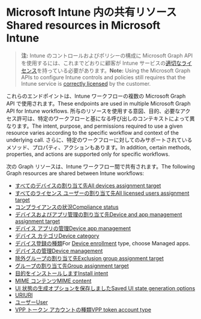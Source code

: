 # <a name="shared-resources-in-microsoft-intune"></a><span data-ttu-id="60a95-101">Microsoft Intune 内の共有リソース</span><span class="sxs-lookup"><span data-stu-id="60a95-101">Shared resources in Microsoft Intune</span></span>

> <span data-ttu-id="60a95-102">**注:** Intune のコントロールおよびポリシーの構成に Microsoft Graph API を使用するには、これまでどおりに顧客が Intune サービスの[適切なライセンス](https://www.microsoft.com/en-us/cloud-platform/microsoft-intune-pricing)を持っている必要があります。</span><span class="sxs-lookup"><span data-stu-id="60a95-102">**Note:** Using the Microsoft Graph APIs to configure Intune controls and policies still requires that the Intune service is [correctly licensed](https://www.microsoft.com/en-us/cloud-platform/microsoft-intune-pricing) by the customer.</span></span>

<span data-ttu-id="60a95-103">これらのエンドポイントは、Intune ワークフローの複数の Microsoft Graph API で使用されます。</span><span class="sxs-lookup"><span data-stu-id="60a95-103">These endpoints are used in multiple Microsoft Graph API for Intune workflows.</span></span>  <span data-ttu-id="60a95-104">所与のリソースを使用する意図、目的、必要なアクセス許可は、特定のワークフローと基になる呼び出しのコンテキストによって異なります。</span><span class="sxs-lookup"><span data-stu-id="60a95-104">The intent, purpose, and permissions required to use a given resource varies according to the specific workflow and context of the underlying call.</span></span>  <span data-ttu-id="60a95-105">さらに、特定のワークフローに対してのみサポートされているメソッド、プロパティ、アクションもあります。</span><span class="sxs-lookup"><span data-stu-id="60a95-105">In addition, certain methods, properties, and actions are supported only for specific workflows.</span></span>

<span data-ttu-id="60a95-106">次の Graph リソースは、Intune ワークフロー間で共有されます。</span><span class="sxs-lookup"><span data-stu-id="60a95-106">The following Graph resources are shared between Intune workflows:</span></span>

- [<span data-ttu-id="60a95-107">すべてのデバイスの割り当て先</span><span class="sxs-lookup"><span data-stu-id="60a95-107">All devices assignment target</span></span>](intune_shared_alldevicesassignmenttarget.md)
- [<span data-ttu-id="60a95-108">すべてのライセンス ユーザーの割り当て先</span><span class="sxs-lookup"><span data-stu-id="60a95-108">All licensed users assignment target</span></span>](intune_shared_alllicensedusersassignmenttarget.md)
- [<span data-ttu-id="60a95-109">コンプライアンスの状況</span><span class="sxs-lookup"><span data-stu-id="60a95-109">Compliance status</span></span>](intune_shared_compliancestatus.md)
- [<span data-ttu-id="60a95-110">デバイスおよびアプリ管理の割り当て先</span><span class="sxs-lookup"><span data-stu-id="60a95-110">Device and app management assignment target</span></span>](intune_shared_deviceandappmanagementassignmenttarget.md)
- [<span data-ttu-id="60a95-111">デバイス アプリの管理</span><span class="sxs-lookup"><span data-stu-id="60a95-111">Device app management</span></span>](intune_shared_deviceappmanagement.md)
- [<span data-ttu-id="60a95-112">デバイス カテゴリ</span><span class="sxs-lookup"><span data-stu-id="60a95-112">Device category</span></span>](intune_shared_devicecategory.md)
- <span data-ttu-id="60a95-113">[デバイス登録の種類](intune_shared_deviceenrollmenttype.md)</span><span class="sxs-lookup"><span data-stu-id="60a95-113">For [Device enrollment](intune_shared_deviceenrollmenttype.md) type, choose Managed apps.</span></span>
- [<span data-ttu-id="60a95-114">デバイスの管理</span><span class="sxs-lookup"><span data-stu-id="60a95-114">Device management</span></span>](intune_shared_devicemanagement.md)
- [<span data-ttu-id="60a95-115">除外グループの割り当て先</span><span class="sxs-lookup"><span data-stu-id="60a95-115">Exclusion group assignment target</span></span>](intune_shared_exclusiongroupassignmenttarget.md)
- [<span data-ttu-id="60a95-116">グループの割り当て先</span><span class="sxs-lookup"><span data-stu-id="60a95-116">Group assignment target</span></span>](intune_shared_groupassignmenttarget.md)
- [<span data-ttu-id="60a95-117">目的をインストールします</span><span class="sxs-lookup"><span data-stu-id="60a95-117">Install intent</span></span>](intune_shared_installintent.md)
- [<span data-ttu-id="60a95-118">MIME コンテンツ</span><span class="sxs-lookup"><span data-stu-id="60a95-118">MIME content</span></span>](intune_shared_mimecontent.md)
- [<span data-ttu-id="60a95-119">UI 状態の生成オプションを保存しました</span><span class="sxs-lookup"><span data-stu-id="60a95-119">Saved UI state generation options</span></span>](intune_shared_saveduistategenerationoptions.md)
- [<span data-ttu-id="60a95-120">URI</span><span class="sxs-lookup"><span data-stu-id="60a95-120">URI</span></span>](intune_shared_uri.md)
- [<span data-ttu-id="60a95-121">ユーザー</span><span class="sxs-lookup"><span data-stu-id="60a95-121">User</span></span>](intune_shared_user.md)
- [<span data-ttu-id="60a95-122">VPP トークン アカウントの種類</span><span class="sxs-lookup"><span data-stu-id="60a95-122">VPP token account type</span></span>](intune_shared_vpptokenaccounttype.md)
